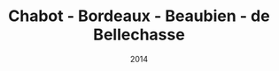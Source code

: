 ---
title: 'Chabot - Bordeaux - Beaubien - de Bellechasse'
date: '2014'
type: ruelle_verte
district: rosemont
fill: [{"lat":45.544289,"lng":-73.595529},{"lat":45.544871,"lng":-73.595019},{"lat":45.543316,"lng":-73.591774},{"lat":45.542692,"lng":-73.592273},{"lat":45.543834,"lng":-73.594703},{"lat":45.544089,"lng":-73.5951}]
---